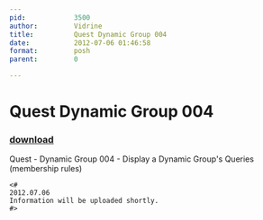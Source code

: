 ```yaml
---
pid:            3500
author:         Vidrine
title:          Quest Dynamic Group 004
date:           2012-07-06 01:46:58
format:         posh
parent:         0

---
```


# Quest Dynamic Group 004

### [download](Scripts\3500.ps1)

Quest - Dynamic Group 004 - Display a Dynamic Group's Queries (membership rules)

```posh
<#
2012.07.06
Information will be uploaded shortly.
#>
```
